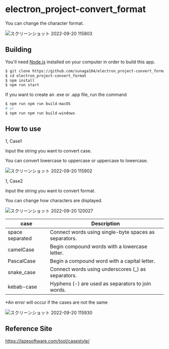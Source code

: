 # electron_project-convert_format
You can change the character format.

![スクリーンショット 2022-09-20 115803](https://user-images.githubusercontent.com/56500993/191161500-77b69a13-e465-4889-b9cd-05c07ae98b7b.jpg)

## Building

You'll need [Node.js](https://nodejs.org) installed on your computer in order to build this app.

```bash
$ git clone https://github.com/sunaga104/electron_project-convert_format.git
$ cd electron_project-convert_format
$ npm install
$ npm run start
```

If you want to create an .exe or .app file, run the command

```bash
$ npm run npm run build-macOS
# or
$ npm run npm run build-windows
```

## How to use

1, Case1

Input the string you want to convert case.

You can convert lowercase to uppercase or uppercase to lowercase.

![スクリーンショット 2022-09-20 115902](https://user-images.githubusercontent.com/56500993/191161643-cfcf0348-5539-4f90-a848-789d82921dbb.jpg)

1, Case2

Input the string you want to convert format.

You can change how characters are displayed.

![スクリーンショット 2022-09-20 120027](https://user-images.githubusercontent.com/56500993/191162188-c50bee9c-fdc1-470c-a9fb-08f88f712db1.jpg)

|  case  |  Description  |
| ---- | ---- |
| space separated  | Connect words using single-byte spaces as separators. |
|  camelCase  | Begin compound words with a lowercase letter.  |
|  PascalCase  |  Begin a compound word with a capital letter.  |
|  snake_case  |  Connect words using underscores (_) as separators.  |
|  kebab-case  |  Hyphens (-) are used as separators to join words.  |



*An error will occur if the cases are not the same

![スクリーンショット 2022-09-20 115930](https://user-images.githubusercontent.com/56500993/191162100-fb57c7aa-ddd8-4c3b-9790-31d052494256.jpg)


## Reference Site

https://lazesoftware.com/tool/casestyle/


